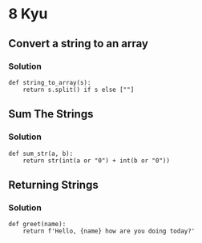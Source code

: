 # 8 Kyu

## Convert a string to an array

### Solution

```
def string_to_array(s):
    return s.split() if s else [""]
```

## Sum The Strings

### Solution

```
def sum_str(a, b):
    return str(int(a or "0") + int(b or "0"))
```

## Returning Strings

### Solution

```
def greet(name):
    return f'Hello, {name} how are you doing today?'
```

